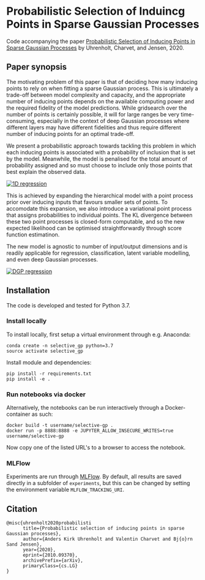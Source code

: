 # Probabilistic Selection of Induincg Points in Sparse Gaussian Processes

Code accompanying the paper [Probabilistic Selection of Inducing Points in Sparse Gaussian Processes](https://arxiv.org/abs/2010.09370v2 "Prob") by Uhrenholt, Charvet, and Jensen, 2020.

## Paper synopsis
The motivating problem of this paper is that of deciding how many inducing points to rely on when fitting a sparse Gaussian process. This is ultimately a trade-off between model complexity and capacity, and the appropriate number of inducing points depends on the available computing power and the required fidelity of the model predictions. While gridsearch over the number of points is certainly possible, it will for large ranges be very time-consuming, especially in the context of deep Gaussian processes where different layers may have different fidelities and thus require different number of inducing points for an optimal trade-off.

We present a probabilistic approach towards tackling this problem in which each inducing points is associated with a probability of inclusion that is set by the model. Meanwhile, the model is penalised for the total amount of probability assigned and so must choose to include only those points that best explain the observed data.

[![1D regression](https://github.com/akuhren/selective_gp/blob/master/img/reg_1d.gif "1D regression")](https://github.com/akuhren/selective_gp/blob/master/img/reg_1d.gif "1D regression")

This is achieved by expanding the hierarchical model with a point process prior over inducing inputs that favours smaller sets of points. To accomodate this expansion, we also introduce a variational point process that assigns probabilities to individual points. The KL divergence between these two point processes is closed-form computable, and so the new expected likelihood can be optimised straightforwardly through score function estimatinon.

The new model is agnostic to number of input/output dimensions and is readily applicable for regression, classification, latent variable modelling, and even deep Gaussian processes.

[![DGP regression](https://github.com/akuhren/selective_gp/blob/master/img/reg_dgp.gif "DGP regression")](https://github.com/akuhren/selective_gp/blob/master/img/reg_dgp.gif "DGP regression")

## Installation
The code is developed and tested for Python 3.7.

### Install locally
To install locally, first setup a virtual environment through e.g. Anaconda:
```
conda create -n selective_gp python=3.7
source activate selective_gp
```

Install module and dependencies:
```
pip install -r requirements.txt
pip install -e .
```

### Run notebooks via docker
Alternatively, the notebooks can be run interactively through a Docker-container as such:

```
docker build -t username/selective-gp .
docker run -p 8888:8888 -e JUPYTER_ALLOW_INSECURE_WRITES=true username/selective-gp
```

Now copy one of the listed URL's to a browser to access the notebook.

### MLFlow
Experiments are run through [MLFlow](https://mlflow.org/). By default, all results are saved directly in a subfolder of `experiments`, but this can be changed by setting the environment variable `MLFLOW_TRACKING_URI`.

## Citation
```
@misc{uhrenholt2020probabilisti
      title={Probabilistic selection of inducing points in sparse Gaussian processes}, 
      author={Anders Kirk Uhrenholt and Valentin Charvet and Bj{o}rn Sand Jensen},
      year={2020},
      eprint={2010.09370},
      archivePrefix={arXiv},
      primaryClass={cs.LG}
}
```
